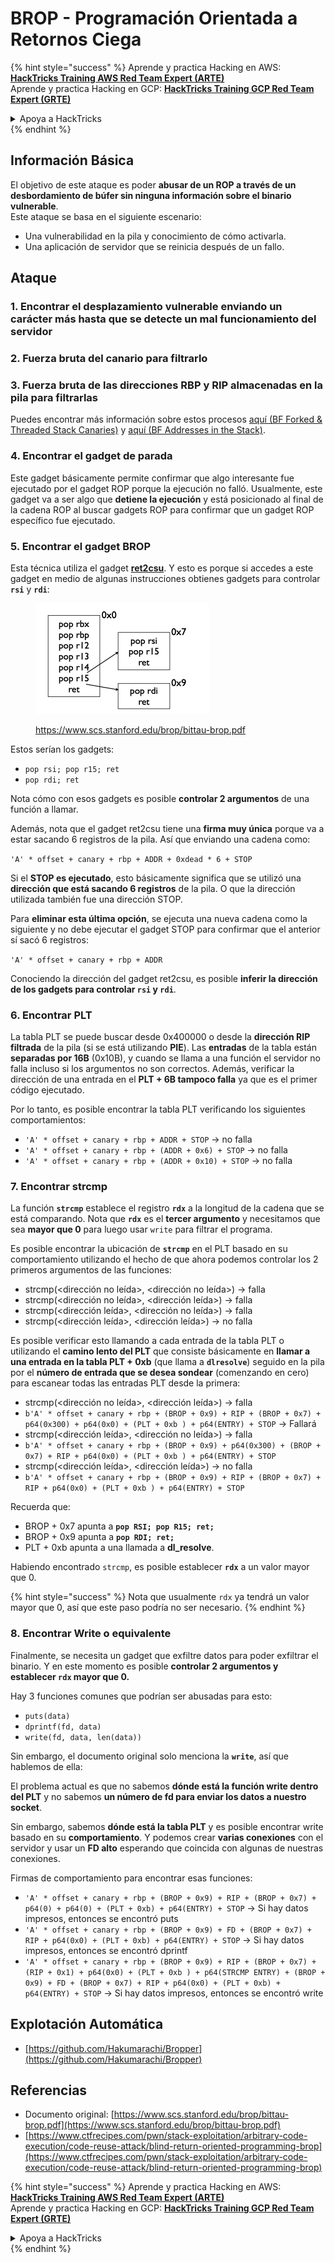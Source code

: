 # BROP - Programación Orientada a Retornos Ciega

{% hint style="success" %}
Aprende y practica Hacking en AWS:<img src="../../.gitbook/assets/arte.png" alt="" data-size="line">[**HackTricks Training AWS Red Team Expert (ARTE)**](https://training.hacktricks.xyz/courses/arte)<img src="../../.gitbook/assets/arte.png" alt="" data-size="line">\
Aprende y practica Hacking en GCP: <img src="../../.gitbook/assets/grte.png" alt="" data-size="line">[**HackTricks Training GCP Red Team Expert (GRTE)**<img src="../../.gitbook/assets/grte.png" alt="" data-size="line">](https://training.hacktricks.xyz/courses/grte)

<details>

<summary>Apoya a HackTricks</summary>

* Revisa los [**planes de suscripción**](https://github.com/sponsors/carlospolop)!
* **Únete al** 💬 [**grupo de Discord**](https://discord.gg/hRep4RUj7f) o al [**grupo de telegram**](https://t.me/peass) o **síguenos** en **Twitter** 🐦 [**@hacktricks\_live**](https://twitter.com/hacktricks\_live)**.**
* **Comparte trucos de hacking enviando PRs a los** [**HackTricks**](https://github.com/carlospolop/hacktricks) y [**HackTricks Cloud**](https://github.com/carlospolop/hacktricks-cloud) repos de github.

</details>
{% endhint %}

## Información Básica

El objetivo de este ataque es poder **abusar de un ROP a través de un desbordamiento de búfer sin ninguna información sobre el binario vulnerable**.\
Este ataque se basa en el siguiente escenario:

* Una vulnerabilidad en la pila y conocimiento de cómo activarla.
* Una aplicación de servidor que se reinicia después de un fallo.

## Ataque

### **1. Encontrar el desplazamiento vulnerable** enviando un carácter más hasta que se detecte un mal funcionamiento del servidor

### **2. Fuerza bruta del canario** para filtrarlo

### **3. Fuerza bruta de las direcciones RBP y RIP** almacenadas en la pila para filtrarlas

Puedes encontrar más información sobre estos procesos [aquí (BF Forked & Threaded Stack Canaries)](../common-binary-protections-and-bypasses/stack-canaries/bf-forked-stack-canaries.md) y [aquí (BF Addresses in the Stack)](../common-binary-protections-and-bypasses/pie/bypassing-canary-and-pie.md).

### **4. Encontrar el gadget de parada**

Este gadget básicamente permite confirmar que algo interesante fue ejecutado por el gadget ROP porque la ejecución no falló. Usualmente, este gadget va a ser algo que **detiene la ejecución** y está posicionado al final de la cadena ROP al buscar gadgets ROP para confirmar que un gadget ROP específico fue ejecutado.

### **5. Encontrar el gadget BROP**

Esta técnica utiliza el gadget [**ret2csu**](ret2csu.md). Y esto es porque si accedes a este gadget en medio de algunas instrucciones obtienes gadgets para controlar **`rsi`** y **`rdi`**:

<figure><img src="../../.gitbook/assets/image (1) (1) (1) (1) (1) (1) (1) (1) (1).png" alt="" width="278"><figcaption><p><a href="https://www.scs.stanford.edu/brop/bittau-brop.pdf">https://www.scs.stanford.edu/brop/bittau-brop.pdf</a></p></figcaption></figure>

Estos serían los gadgets:

* `pop rsi; pop r15; ret`
* `pop rdi; ret`

Nota cómo con esos gadgets es posible **controlar 2 argumentos** de una función a llamar.

Además, nota que el gadget ret2csu tiene una **firma muy única** porque va a estar sacando 6 registros de la pila. Así que enviando una cadena como:

`'A' * offset + canary + rbp + ADDR + 0xdead * 6 + STOP`

Si el **STOP es ejecutado**, esto básicamente significa que se utilizó una **dirección que está sacando 6 registros** de la pila. O que la dirección utilizada también fue una dirección STOP.

Para **eliminar esta última opción**, se ejecuta una nueva cadena como la siguiente y no debe ejecutar el gadget STOP para confirmar que el anterior sí sacó 6 registros:

`'A' * offset + canary + rbp + ADDR`

Conociendo la dirección del gadget ret2csu, es posible **inferir la dirección de los gadgets para controlar `rsi` y `rdi`**.

### 6. Encontrar PLT

La tabla PLT se puede buscar desde 0x400000 o desde la **dirección RIP filtrada** de la pila (si se está utilizando **PIE**). Las **entradas** de la tabla están **separadas por 16B** (0x10B), y cuando se llama a una función el servidor no falla incluso si los argumentos no son correctos. Además, verificar la dirección de una entrada en el **PLT + 6B tampoco falla** ya que es el primer código ejecutado.

Por lo tanto, es posible encontrar la tabla PLT verificando los siguientes comportamientos:

* `'A' * offset + canary + rbp + ADDR + STOP` -> no falla
* `'A' * offset + canary + rbp + (ADDR + 0x6) + STOP` -> no falla
* `'A' * offset + canary + rbp + (ADDR + 0x10) + STOP` -> no falla

### 7. Encontrar strcmp

La función **`strcmp`** establece el registro **`rdx`** a la longitud de la cadena que se está comparando. Nota que **`rdx`** es el **tercer argumento** y necesitamos que sea **mayor que 0** para luego usar `write` para filtrar el programa.

Es posible encontrar la ubicación de **`strcmp`** en el PLT basado en su comportamiento utilizando el hecho de que ahora podemos controlar los 2 primeros argumentos de las funciones:

* strcmp(\<dirección no leída>, \<dirección no leída>) -> falla
* strcmp(\<dirección no leída>, \<dirección leída>) -> falla
* strcmp(\<dirección leída>, \<dirección no leída>) -> falla
* strcmp(\<dirección leída>, \<dirección leída>) -> no falla

Es posible verificar esto llamando a cada entrada de la tabla PLT o utilizando el **camino lento del PLT** que consiste básicamente en **llamar a una entrada en la tabla PLT + 0xb** (que llama a **`dlresolve`**) seguido en la pila por el **número de entrada que se desea sondear** (comenzando en cero) para escanear todas las entradas PLT desde la primera:

* strcmp(\<dirección no leída>, \<dirección leída>) -> falla
* `b'A' * offset + canary + rbp + (BROP + 0x9) + RIP + (BROP + 0x7) + p64(0x300) + p64(0x0) + (PLT + 0xb ) + p64(ENTRY) + STOP` -> Fallará
* strcmp(\<dirección leída>, \<dirección no leída>) -> falla
* `b'A' * offset + canary + rbp + (BROP + 0x9) + p64(0x300) + (BROP + 0x7) + RIP + p64(0x0) + (PLT + 0xb ) + p64(ENTRY) + STOP`
* strcmp(\<dirección leída>, \<dirección leída>) -> no falla
* `b'A' * offset + canary + rbp + (BROP + 0x9) + RIP + (BROP + 0x7) + RIP + p64(0x0) + (PLT + 0xb ) + p64(ENTRY) + STOP`

Recuerda que:

* BROP + 0x7 apunta a **`pop RSI; pop R15; ret;`**
* BROP + 0x9 apunta a **`pop RDI; ret;`**
* PLT + 0xb apunta a una llamada a **dl\_resolve**.

Habiendo encontrado `strcmp`, es posible establecer **`rdx`** a un valor mayor que 0.

{% hint style="success" %}
Nota que usualmente `rdx` ya tendrá un valor mayor que 0, así que este paso podría no ser necesario.
{% endhint %}

### 8. Encontrar Write o equivalente

Finalmente, se necesita un gadget que exfiltre datos para poder exfiltrar el binario. Y en este momento es posible **controlar 2 argumentos y establecer `rdx` mayor que 0.**

Hay 3 funciones comunes que podrían ser abusadas para esto:

* `puts(data)`
* `dprintf(fd, data)`
* `write(fd, data, len(data))`

Sin embargo, el documento original solo menciona la **`write`**, así que hablemos de ella:

El problema actual es que no sabemos **dónde está la función write dentro del PLT** y no sabemos **un número de fd para enviar los datos a nuestro socket**.

Sin embargo, sabemos **dónde está la tabla PLT** y es posible encontrar write basado en su **comportamiento**. Y podemos crear **varias conexiones** con el servidor y usar un **FD alto** esperando que coincida con algunas de nuestras conexiones.

Firmas de comportamiento para encontrar esas funciones:

* `'A' * offset + canary + rbp + (BROP + 0x9) + RIP + (BROP + 0x7) + p64(0) + p64(0) + (PLT + 0xb) + p64(ENTRY) + STOP` -> Si hay datos impresos, entonces se encontró puts
* `'A' * offset + canary + rbp + (BROP + 0x9) + FD + (BROP + 0x7) + RIP + p64(0x0) + (PLT + 0xb) + p64(ENTRY) + STOP` -> Si hay datos impresos, entonces se encontró dprintf
* `'A' * offset + canary + rbp + (BROP + 0x9) + RIP + (BROP + 0x7) + (RIP + 0x1) + p64(0x0) + (PLT + 0xb ) + p64(STRCMP ENTRY) + (BROP + 0x9) + FD + (BROP + 0x7) + RIP + p64(0x0) + (PLT + 0xb) + p64(ENTRY) + STOP` -> Si hay datos impresos, entonces se encontró write

## Explotación Automática

* [https://github.com/Hakumarachi/Bropper](https://github.com/Hakumarachi/Bropper)

## Referencias

* Documento original: [https://www.scs.stanford.edu/brop/bittau-brop.pdf](https://www.scs.stanford.edu/brop/bittau-brop.pdf)
* [https://www.ctfrecipes.com/pwn/stack-exploitation/arbitrary-code-execution/code-reuse-attack/blind-return-oriented-programming-brop](https://www.ctfrecipes.com/pwn/stack-exploitation/arbitrary-code-execution/code-reuse-attack/blind-return-oriented-programming-brop)

{% hint style="success" %}
Aprende y practica Hacking en AWS:<img src="../../.gitbook/assets/arte.png" alt="" data-size="line">[**HackTricks Training AWS Red Team Expert (ARTE)**](https://training.hacktricks.xyz/courses/arte)<img src="../../.gitbook/assets/arte.png" alt="" data-size="line">\
Aprende y practica Hacking en GCP: <img src="../../.gitbook/assets/grte.png" alt="" data-size="line">[**HackTricks Training GCP Red Team Expert (GRTE)**<img src="../../.gitbook/assets/grte.png" alt="" data-size="line">](https://training.hacktricks.xyz/courses/grte)

<details>

<summary>Apoya a HackTricks</summary>

* Revisa los [**planes de suscripción**](https://github.com/sponsors/carlospolop)!
* **Únete al** 💬 [**grupo de Discord**](https://discord.gg/hRep4RUj7f) o al [**grupo de telegram**](https://t.me/peass) o **síguenos** en **Twitter** 🐦 [**@hacktricks\_live**](https://twitter.com/hacktricks\_live)**.**
* **Comparte trucos de hacking enviando PRs a los** [**HackTricks**](https://github.com/carlospolop/hacktricks) y [**HackTricks Cloud**](https://github.com/carlospolop/hacktricks-cloud) repos de github.

</details>
{% endhint %}

